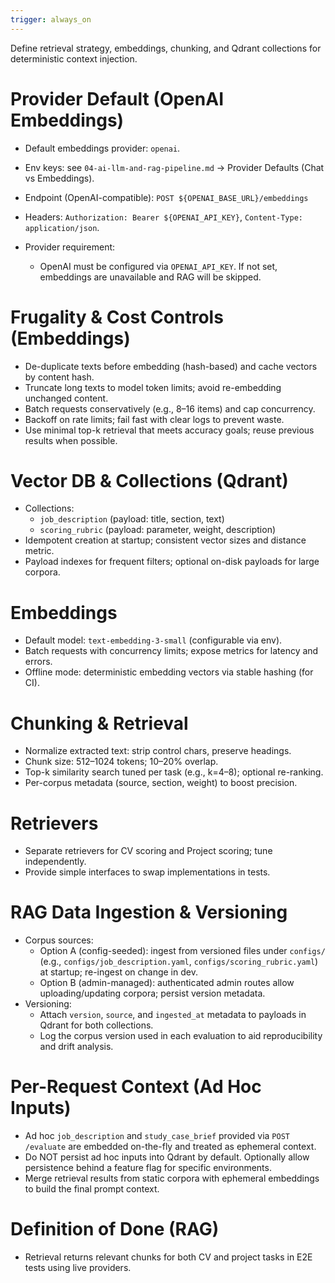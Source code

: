 ```yaml
---
trigger: always_on
---
```


Define retrieval strategy, embeddings, chunking, and Qdrant collections for deterministic context injection.

# Provider Default (OpenAI Embeddings)
- Default embeddings provider: `openai`.
- Env keys: see `04-ai-llm-and-rag-pipeline.md` → Provider Defaults (Chat vs Embeddings).
- Endpoint (OpenAI-compatible): `POST ${OPENAI_BASE_URL}/embeddings`
- Headers: `Authorization: Bearer ${OPENAI_API_KEY}`, `Content-Type: application/json`.

- Provider requirement:
  - OpenAI must be configured via `OPENAI_API_KEY`. If not set, embeddings are unavailable and RAG will be skipped.

# Frugality & Cost Controls (Embeddings)
- De-duplicate texts before embedding (hash-based) and cache vectors by content hash.
- Truncate long texts to model token limits; avoid re-embedding unchanged content.
- Batch requests conservatively (e.g., 8–16 items) and cap concurrency.
- Backoff on rate limits; fail fast with clear logs to prevent waste.
- Use minimal top-k retrieval that meets accuracy goals; reuse previous results when possible.

# Vector DB & Collections (Qdrant)
- Collections:
  - `job_description` (payload: title, section, text)
  - `scoring_rubric` (payload: parameter, weight, description)
- Idempotent creation at startup; consistent vector sizes and distance metric.
- Payload indexes for frequent filters; optional on-disk payloads for large corpora.

# Embeddings
- Default model: `text-embedding-3-small` (configurable via env).
- Batch requests with concurrency limits; expose metrics for latency and errors.
- Offline mode: deterministic embedding vectors via stable hashing (for CI).

# Chunking & Retrieval
- Normalize extracted text: strip control chars, preserve headings.
- Chunk size: 512–1024 tokens; 10–20% overlap.
- Top-k similarity search tuned per task (e.g., k=4–8); optional re-ranking.
- Per-corpus metadata (source, section, weight) to boost precision.

# Retrievers
- Separate retrievers for CV scoring and Project scoring; tune independently.
- Provide simple interfaces to swap implementations in tests.

# RAG Data Ingestion & Versioning
- Corpus sources:
  - Option A (config-seeded): ingest from versioned files under `configs/` (e.g., `configs/job_description.yaml`, `configs/scoring_rubric.yaml`) at startup; re-ingest on change in dev.
  - Option B (admin-managed): authenticated admin routes allow uploading/updating corpora; persist version metadata.
- Versioning:
  - Attach `version`, `source`, and `ingested_at` metadata to payloads in Qdrant for both collections.
  - Log the corpus version used in each evaluation to aid reproducibility and drift analysis.

# Per-Request Context (Ad Hoc Inputs)
- Ad hoc `job_description` and `study_case_brief` provided via `POST /evaluate` are embedded on-the-fly and treated as ephemeral context.
- Do NOT persist ad hoc inputs into Qdrant by default. Optionally allow persistence behind a feature flag for specific environments.
- Merge retrieval results from static corpora with ephemeral embeddings to build the final prompt context.

# Definition of Done (RAG)
- Retrieval returns relevant chunks for both CV and project tasks in E2E tests using live providers.
